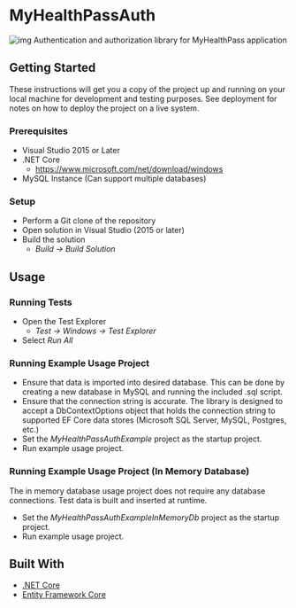 # MyHealthPassAuth
![img](https://image.ibb.co/nDcXKb/knight.jpg)
Authentication and authorization library for MyHealthPass application

## Getting Started

These instructions will get you a copy of the project up and running on your local machine for development and testing purposes. See deployment for notes on how to deploy the project on a live system.

### Prerequisites

 * Visual Studio 2015 or Later 
 * .NET Core 
   - https://www.microsoft.com/net/download/windows
 * MySQL Instance (Can support multiple databases) 

 
### Setup

* Perform a Git clone of the repository 
* Open solution in Visual Studio (2015 or later) 
* Build the solution 
  - _Build → Build Solution_ 
  

## Usage

### Running Tests
* Open the Test Explorer 
  - _Test → Windows → Test Explorer_ 
* Select _Run All_

### Running Example Usage Project 

* Ensure that data is imported into desired database. This can be done by creating a new database in MySQL and running the included .sql script. 
* Ensure that the connection string is accurate. The library is designed to accept a DbContextOptions object that holds the connection string to supported EF Core data stores (Microsoft SQL Server, MySQL, Postgres, etc.) 
* Set the _MyHealthPassAuthExample_ project as the startup project. 
* Run example usage project. 


### Running Example Usage Project (In Memory Database) 

The in memory database usage project does not require any database connections. 
Test data is built and inserted at runtime. 
 
* Set the _MyHealthPassAuthExampleInMemoryDb_ project as the startup project. 
* Run example usage project. 
 

## Built With

* [.NET Core](https://www.microsoft.com/net/download/windows)   
* [Entity Framework Core](https://docs.microsoft.com/en-us/ef/core/)
 

